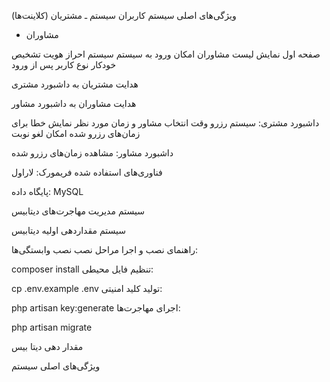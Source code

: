 ویژگی‌های اصلی سیستم
کاربران سیستم
ـ مشتریان (کلاینت‌ها)

- مشاوران

صفحه اول
نمایش لیست مشاوران
امکان ورود به سیستم
سیستم احراز هویت
تشخیص خودکار نوع کاربر پس از ورود

هدایت مشتریان به داشبورد مشتری

هدایت مشاوران به داشبورد مشاور

داشبورد مشتری:
سیستم رزرو وقت
انتخاب مشاور و زمان مورد نظر
نمایش خطا برای زمان‌های رزرو شده
امکان لغو نوبت

داشبورد مشاور:
مشاهده زمان‌های رزرو شده


فناوری‌های استفاده شده
فریمورک: لاراول

پایگاه داده: MySQL

سیستم مدیریت مهاجرت‌های دیتابیس

سیستم مقداردهی اولیه دیتابیس

راهنمای نصب و اجرا
مراحل نصب
نصب وابستگی‌ها:


composer install
تنظیم فایل محیطی:

cp .env.example .env
تولید کلید امنیتی:


php artisan key:generate
اجرای مهاجرت‌ها:

php artisan migrate

مقدار دهی دیتا بیس

ویژگی‌های اصلی سیستم
